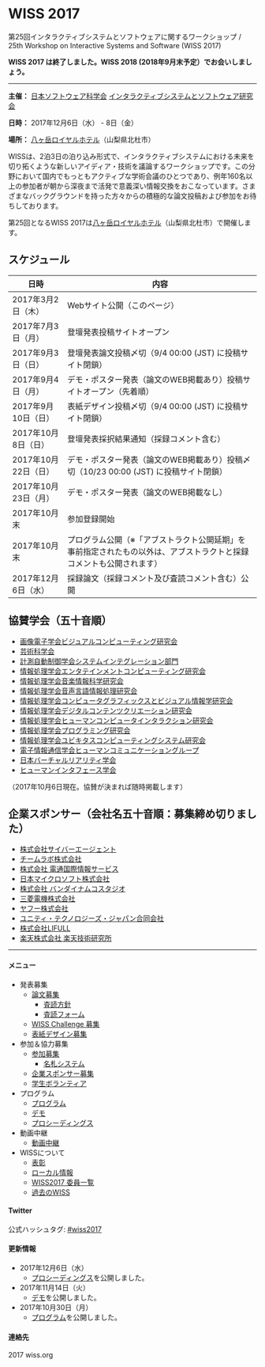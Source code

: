 # WISS 2017

第25回インタラクティブシステムとソフトウェアに関するワークショップ / 25th Workshop on Interactive Systems and Software (WISS 2017)

__WISS 2017 は終了しました。WISS 2018 (2018年9月末予定）でお会いしましょう。__

---

__主催：__ [日本ソフトウェア科学会](http://www.jssst.or.jp/) [インタラクティブシステムとソフトウェア研究会](http://www.wiss.org/)

__日時：__ 2017年12月6日（水） - 8日（金）

__場所：__ [八ヶ岳ロイヤルホテル](http://www.daiwaresort.jp/yatsugadake/)（山梨県北杜市）

WISSは、2泊3日の泊り込み形式で、インタラクティブシステムにおける未来を切り拓くような新しいアイディア・技術を議論するワークショップです。この分野において国内でもっともアクティブな学術会議のひとつであり、例年160名以上の参加者が朝から深夜まで活発で意義深い情報交換をおこなっています。さまざまなバックグラウンドを持った方々からの積極的な論文投稿および参加をお待ちしております。

第25回となるWISS 2017は[八ヶ岳ロイヤルホテル](http://www.daiwaresort.jp/yatsugadake/)（山梨県北杜市）で開催します。

## スケジュール

| 日時 | 内容 |
| --- | --- |
| 2017年3月2日（木） | Webサイト公開（このページ） |
| 2017年7月3日（月） | 登壇発表投稿サイトオープン |
| 2017年9月3日（日） | 登壇発表論文投稿〆切（9/4 00:00 (JST) に投稿サイト閉鎖） |
| 2017年9月4日（月） | デモ・ポスター発表（論文のWEB掲載あり）投稿サイトオープン（先着順） |
| 2017年9月10日（日） | 表紙デザイン投稿〆切（9/4 00:00 (JST) に投稿サイト閉鎖） |
| 2017年10月8日（日） | 登壇発表採択結果通知（採録コメント含む） |
| 2017年10月22日（日） | デモ・ポスター発表（論文のWEB掲載あり）投稿〆切（10/23 00:00 (JST) に投稿サイト閉鎖） |
| 2017年10月23日（月） | デモ・ポスター発表（論文のWEB掲載なし） |
| 2017年10月末 | 参加登録開始 |
| 2017年10月末 | プログラム公開（※「アブストラクト公開延期」を事前指定されたもの以外は、アブストラクトと採録コメントも公開されます） |
| 2017年12月6日（水） | 採録論文（採録コメント及び査読コメント含む）公開 |

## 協賛学会（五十音順）

-   [画像電子学会ビジュアルコンピューティング研究会](http://www2.teu.ac.jp/clab/vc/)
-   [芸術科学会](http://art-science.org/)
-   [計測自動制御学会システムインテグレーション部門](http://www.sice.or.jp/~si-div/)
-   [情報処理学会エンタテインメントコンピューティング研究会](http://www.entcomp.org/sig/)
-   [情報処理学会音楽情報科学研究会](http://www.sigmus.jp/)
-   [情報処理学会音声言語情報処理研究会](http://www.sig-slp.jp/)
-   [情報処理学会コンピュータグラフィックスとビジュアル情報学研究会](http://cgvi.jp/)
-   [情報処理学会デジタルコンテンツクリエーション研究会](http://www.ogawa-lab.org/sigdcc/)
-   [情報処理学会ヒューマンコンピュータインタラクション研究会](http://www.sighci.jp/)
-   [情報処理学会プログラミング研究会](http://www.ipsj.or.jp/sig/pro/)
-   [情報処理学会ユビキタスコンピューティングシステム研究会](http://www.mkg.sfc.keio.ac.jp/UBI/)
-   [電子情報通信学会ヒューマンコミュニケーショングループ](http://www.ieice.org/hcg/jpn/)
-   [日本バーチャルリアリティ学会](http://www.vrsj.org/)
-   [ヒューマンインタフェース学会](http://www.his.gr.jp/)

（2017年10月6日現在。協賛が決まれば随時掲載します）

## 企業スポンサー（会社名五十音順：募集締め切りました）

-   [株式会社サイバーエージェント](https://www.cyberagent.co.jp/)
-   [チームラボ株式会社](http://team-lab.com/)
-   [株式会社 電通国際情報サービス](http://www.isid.co.jp/)
-   [日本マイクロソフト株式会社](https://www.microsoft.com/ja-jp/)
-   [株式会社 バンダイナムコスタジオ](http://www.bandainamcostudios.com/)
-   [三菱電機株式会社](http://www.mitsubishielectric.co.jp/)
-   [ヤフー株式会社](https://about.yahoo.co.jp/)
-   [ユニティ・テクノロジーズ・ジャパン合同会社](https://unity3d.com/jp/)
-   [株式会社LIFULL](http://lifull.com/)
-   [楽天株式会社 楽天技術研究所](http://rit.rakuten.co.jp/)

---

#### メニュー

- 発表募集
  - [論文募集](https://www.wiss.org/WISS2017/CFP.html)
    - [査読方針](https://www.wiss.org/WISS2017/review_policy.html)
    - [査読フォーム](https://www.wiss.org/WISS2017/review_form.html)
  - [WISS Challenge 募集](https://www.wiss.org/WISS2017/WISS_Challenge.html)
  - [表紙デザイン募集](https://www.wiss.org/WISS2017/DesignCompetition.html)
- 参加＆協力募集
  - [参加募集](https://www.wiss.org/WISS2017/Registration.html)
    - [名札システム](https://www.wiss.org/WISS2017/Namecard.html)
  - [企業スポンサー募集](https://www.wiss.org/WISS2017/Sponsorship.html)
  - [学生ボランティア](https://www.wiss.org/WISS2017/StudentVolunteer.html)
- プログラム
  - [プログラム](https://www.wiss.org/WISS2017/Program.html)
  - [デモ](https://www.wiss.org/WISS2017/Demo.html)
  - [プロシーディングス](http://www.wiss.org/WISS2017Proceedings/)
- 動画中継
  - [動画中継](https://www.wiss.org/WISS2017/Streaming.html)
- WISSについて
  - [表彰](https://www.wiss.org/WISS2017/Awards.html)
  - [ローカル情報](https://www.wiss.org/WISS2017/LocalInfo.html)
  - [WISS2017 委員一覧](https://www.wiss.org/WISS2017/CommitteeMember.html)
  - [過去のWISS](https://www.wiss.org/WISS2017/PastWorkshops.html)

#### Twitter

公式ハッシュタグ: [#wiss2017](https://twitter.com/search?q=%23wiss2017)

#### 更新情報

- 2017年12月6日（水）
  - [プロシーディングス](http://www.wiss.org/WISS2017Proceedings/)を公開しました。
- 2017年11月14日（火）
  - [デモ](https://www.wiss.org/WISS2017/Demo.html)を公開しました。
- 2017年10月30日（月）
  - [プログラム](https://www.wiss.org/WISS2017/Program.html)を公開しました。

#### 連絡先

2017 <at> wiss.org
